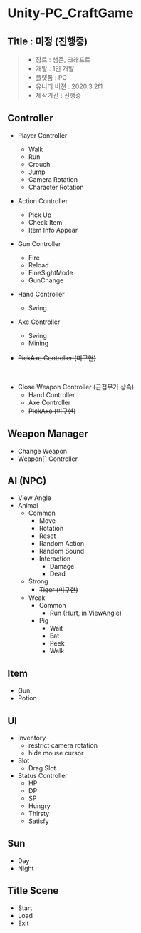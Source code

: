 # Unity-PC_CraftGame

## Title : 미정 (진행중)

> - 장르 : 생존, 크래프트 <br>
> - 개발 : 1인 개발 <br>
> - 플랫폼 : PC <br>
> - 유니티 버젼 : 2020.3.2f1 <br>
> - 제작기간 : 진행중

## Controller

- Player Controller
  - Walk
  - Run
  - Crouch
  - Jump
  - Camera Rotation
  - Character Rotation

- Action Controller
  - Pick Up
  - Check Item
  - Item Info Appear

- Gun Controller
  - Fire
  - Reload
  - FineSightMode
  - GunChange

- Hand Controller
  - Swing

- Axe Controller
  - Swing
  - Mining

- ~~PickAxe Controller (미구현)~~

<br>

- Close Weapon Controller (근접무기 상속)
  - Hand Controller
  - Axe Controller
  - ~~PickAxe (미구현)~~

## Weapon Manager
- Change Weapon
- Weapon[] Controller

## AI (NPC)
- View Angle
- Animal
  - Common 
    - Move
    - Rotation
    - Reset
    - Random Action
    - Random Sound
    - Interaction
      - Damage
      - Dead
  - Strong
    - ~~Tiger (미구현)~~
  - Weak
    - Common 
      - Run (Hurt, in ViewAngle)
    - Pig 
      - Wait
      - Eat
      - Peek
      - Walk

## Item
- Gun
- Potion

## UI
- Inventory
  - restrict camera rotation
  - hide mouse cursor
- Slot
  - Drag Slot
- Status Controller
  - HP
  - DP
  - SP
  - Hungry
  - Thirsty
  - Satisfy

## Sun
- Day
- Night

## Title Scene
- Start
- Load
- Exit
